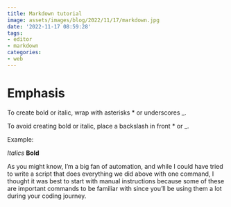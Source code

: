 ```yaml
---
title: Markdown tutorial
image: assets/images/blog/2022/11/17/markdown.jpg
date: '2022-11-17 08:59:28'
tags:
- editor
- markdown
categories:
- web
---
```


# Emphasis
To create bold or italic, wrap with asterisks * or underscores _.

To avoid creating bold or italic, place a backslash in front \* or \_.

Example:

*Italics*
**Bold**

As you might know, I’m a big fan of automation, and while I could have tried to write a script that does everything we did above with one command, 
I thought it was best to start with manual instructions because some of these are important commands to be familiar 
with since you’ll be using them a lot 
during your coding journey.
